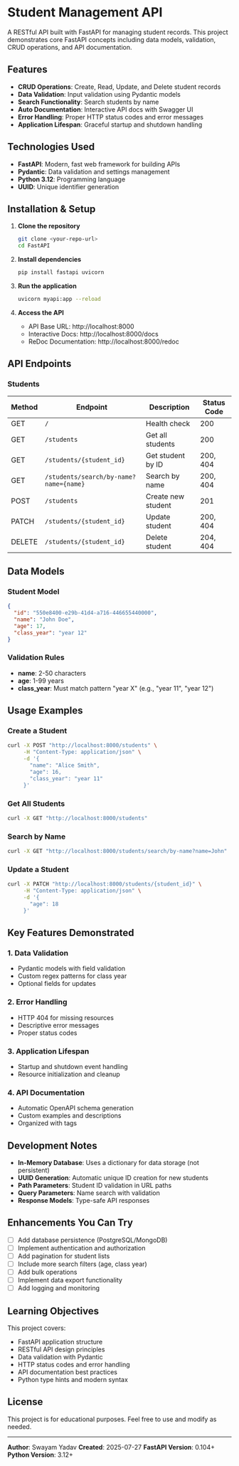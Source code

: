 # Student Management API

A RESTful API built with FastAPI for managing student records. This project demonstrates core FastAPI concepts including data models, validation, CRUD operations, and API documentation.

## Features

- **CRUD Operations**: Create, Read, Update, and Delete student records
- **Data Validation**: Input validation using Pydantic models
- **Search Functionality**: Search students by name
- **Auto Documentation**: Interactive API docs with Swagger UI
- **Error Handling**: Proper HTTP status codes and error messages
- **Application Lifespan**: Graceful startup and shutdown handling

## Technologies Used

- **FastAPI**: Modern, fast web framework for building APIs
- **Pydantic**: Data validation and settings management
- **Python 3.12**: Programming language
- **UUID**: Unique identifier generation

## Installation & Setup

1. **Clone the repository**

   ```bash
   git clone <your-repo-url>
   cd FastAPI
   ```

2. **Install dependencies**

   ```bash
   pip install fastapi uvicorn
   ```

3. **Run the application**

   ```bash
   uvicorn myapi:app --reload
   ```

4. **Access the API**
   - API Base URL: http://localhost:8000
   - Interactive Docs: http://localhost:8000/docs
   - ReDoc Documentation: http://localhost:8000/redoc

## API Endpoints

### Students

| Method | Endpoint                               | Description        | Status Code |
| ------ | -------------------------------------- | ------------------ | ----------- |
| GET    | `/`                                    | Health check       | 200         |
| GET    | `/students`                            | Get all students   | 200         |
| GET    | `/students/{student_id}`               | Get student by ID  | 200, 404    |
| GET    | `/students/search/by-name?name={name}` | Search by name     | 200, 404    |
| POST   | `/students`                            | Create new student | 201         |
| PATCH  | `/students/{student_id}`               | Update student     | 200, 404    |
| DELETE | `/students/{student_id}`               | Delete student     | 204, 404    |

## Data Models

### Student Model

```json
{
  "id": "550e8400-e29b-41d4-a716-446655440000",
  "name": "John Doe",
  "age": 17,
  "class_year": "year 12"
}
```

### Validation Rules

- **name**: 2-50 characters
- **age**: 1-99 years
- **class_year**: Must match pattern "year X" (e.g., "year 11", "year 12")

## Usage Examples

### Create a Student

```bash
curl -X POST "http://localhost:8000/students" \
     -H "Content-Type: application/json" \
     -d '{
       "name": "Alice Smith",
       "age": 16,
       "class_year": "year 11"
     }'
```

### Get All Students

```bash
curl -X GET "http://localhost:8000/students"
```

### Search by Name

```bash
curl -X GET "http://localhost:8000/students/search/by-name?name=John"
```

### Update a Student

```bash
curl -X PATCH "http://localhost:8000/students/{student_id}" \
     -H "Content-Type: application/json" \
     -d '{
       "age": 18
     }'
```

## Key Features Demonstrated

### 1. **Data Validation**

- Pydantic models with field validation
- Custom regex patterns for class year
- Optional fields for updates

### 2. **Error Handling**

- HTTP 404 for missing resources
- Descriptive error messages
- Proper status codes

### 3. **Application Lifespan**

- Startup and shutdown event handling
- Resource initialization and cleanup

### 4. **API Documentation**

- Automatic OpenAPI schema generation
- Custom examples and descriptions
- Organized with tags

## Development Notes

- **In-Memory Database**: Uses a dictionary for data storage (not persistent)
- **UUID Generation**: Automatic unique ID creation for new students
- **Path Parameters**: Student ID validation in URL paths
- **Query Parameters**: Name search with validation
- **Response Models**: Type-safe API responses

## Enhancements You Can Try

- [ ] Add database persistence (PostgreSQL/MongoDB)
- [ ] Implement authentication and authorization
- [ ] Add pagination for student lists
- [ ] Include more search filters (age, class year)
- [ ] Add bulk operations
- [ ] Implement data export functionality
- [ ] Add logging and monitoring

## Learning Objectives

This project covers:

- FastAPI application structure
- RESTful API design principles
- Data validation with Pydantic
- HTTP status codes and error handling
- API documentation best practices
- Python type hints and modern syntax

## License

This project is for educational purposes. Feel free to use and modify as needed.

---

**Author**: Swayam Yadav
**Created**: 2025-07-27
**FastAPI Version**: 0.104+  
**Python Version**: 3.12+
